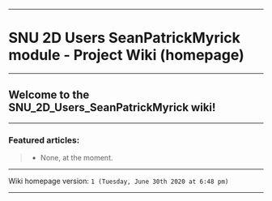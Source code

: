 
***

# SNU 2D Users SeanPatrickMyrick module - Project Wiki (homepage)

***

## Welcome to the SNU_2D_Users_SeanPatrickMyrick wiki!

***

### Featured articles:

> * None, at the moment.

***

Wiki homepage version: `1 (Tuesday, June 30th 2020 at 6:48 pm)`

***
